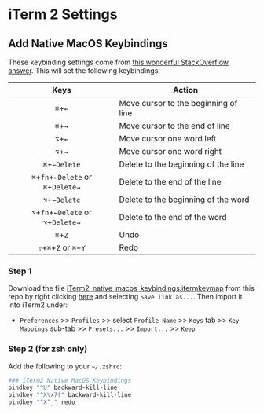 # iTerm 2 Settings

## Add Native MacOS Keybindings

These keybinding settings come from [this wonderful StackOverflow answer](http://stackoverflow.com/questions/6205157/iterm2-how-to-get-jump-to-beginning-end-of-line-in-bash-shell/29403520#29403520). This will set the following keybindings:

Keys | Action
:---: | ---
`⌘`+`←` | Move cursor to the beginning of line
`⌘`+`→` | Move cursor to the end of line
`⌥`+`←` | Move cursor one word left
`⌥`+`→` | Move cursor one word right
`⌘`+`←Delete` | Delete to the beginning of the line
`⌘`+`fn`+`←Delete` or `⌘`+`Delete→` | Delete to the end of the line
`⌥`+`←Delete` | Delete to the beginning of the word
`⌥`+`fn`+`←Delete` or `⌥`+`Delete→` | Delete to the end of the word
`⌘`+`Z` | Undo
`⇧`+`⌘`+`Z` or `⌘`+`Y` | Redo

### Step 1

Download the file [iTerm2_native_macos_keybindings.itermkeymap](iTerm2_native_macos_keybindings.itermkeymap) from this repo by right clicking [here](https://github.com/calaway/dotfiles/raw/master/iTerm2/iTerm2_native_macos_keybindings.itermkeymap) and selecting `Save link as...`. Then import it into iTerm2 under:
- `Preferences` >> `Profiles` >> select `Profile Name` >> `Keys` tab >> `Key Mappings` sub-tab >> `Presets...` >> `Import...` >> `Keep`

### Step 2 (for zsh only)

Add the following to your `~/.zshrc`:
```bash
### iTerm2 Native MacOS Keybindings
bindkey "^U" backward-kill-line
bindkey "^X\x7f" backward-kill-line
bindkey "^X^_" redo
```
